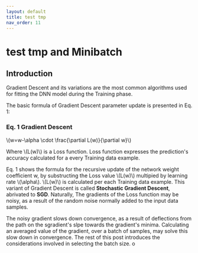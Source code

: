 ```yaml
---
layout: default
title: test tmp
nav_order: 11
---
```

# test tmp and Minibatch
## Introduction

Gradient Descent and its variations are the most common algorithms used for fitting the DNN model during the Training phase. 

The basic formula of Gradient Descent parameter update is presented in Eq. 1:

### Eq. 1 Gradient Descent

\\(w=w-\alpha \cdot \frac{\partial L(w)}{\partial w}\\)

Where \\(L(w)\\) is a Loss function. Loss function expresses the prediction's accuracy calculated for a every Training data example.

Eq. 1 shows the formula for the recursive update of the network weight coefficient w, by substructing the Loss value  \\(L(w)\\) multipied by learning rate \\(\alpha\\).
\\(L(w)\\) is calculated per each Training data example. This variant of Gradient Descent is called **Stochastic Gradient Descent**, abrivated to **SGD**. Naturally, The gradients of the Loss function may be noisy, as a result of the random noise normally added to the input data samples.

The noisy gradient slows down convergence, as a result of deflections from the path on the sgradient's slpe towards the gradient's minima.
Calculating an averaged value of the gradient, over a batch of samples, may solve this slow down in convergence. The rest of this post introduces the considerations involved in selecting the batch size.
o
